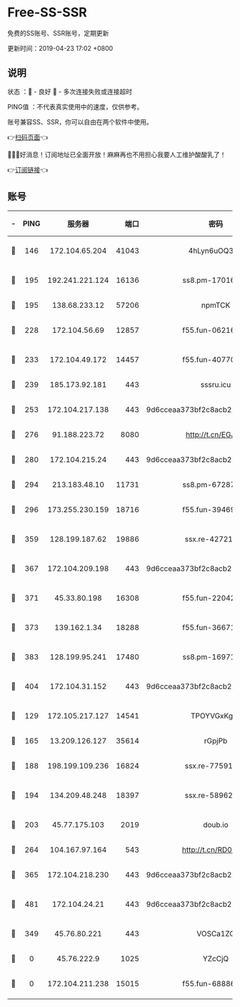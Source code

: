 # Free-SS-SSR

免费的SS账号、SSR账号，定期更新

更新时间：2019-04-23 17:02 +0800

## 说明

状态     ：🙂 - 良好 🙁 - 多次连接失败或连接超时

PING值   ：不代表真实使用中的速度，仅供参考。

账号兼容SS、SSR，你可以自由在两个软件中使用。

👉[扫码页面](https://liesauer.github.io/Free-SS-SSR/)👈

🎉🎉🎉好消息！订阅地址已全面开放！麻麻再也不用担心我要人工维护酸酸乳了！

👉[订阅链接](https://www.liesauer.net/yogurt/subscribe?ACCESS_TOKEN=DAYxR3mMaZAsaqUb)👈

## 账号

|-|PING|服务器|端口|密码|加密方式|区域|
|:----:|:----:|:-----:|-----:|:----:|:----:|:----:|
|🙂|146|172.104.65.204|41043|4hLyn6uOQ3hU|aes-256-cfb|JP|
|🙂|195|192.241.221.124|16136|ss8.pm-17016090|aes-256-cfb|US|
|🙂|195|138.68.233.12|57206|npmTCK|rc4-md5|US|
|🙂|228|172.104.56.69|12857|f55.fun-06216036|aes-256-cfb|SG|
|🙂|233|172.104.49.172|14457|f55.fun-40770290|aes-256-cfb|SG|
|🙂|239|185.173.92.181|443|sssru.icu|rc4-md5|RU|
|🙂|253|172.104.217.138|443|9d6cceaa373bf2c8acb22e60b6a58be6|aes-256-cfb|US|
|🙂|276|91.188.223.72|8080|http://t.cn/EGJIyrl|rc4-md5|RU|
|🙂|280|172.104.215.24|443|9d6cceaa373bf2c8acb22e60b6a58be6|aes-256-cfb|US|
|🙂|294|213.183.48.10|11731|ss8.pm-67287646|rc4-md5|RU|
|🙂|296|173.255.230.159|18716|f55.fun-39469519|aes-256-cfb|US|
|🙂|359|128.199.187.62|19886|ssx.re-42721039|aes-256-cfb|SG|
|🙂|367|172.104.209.198|443|9d6cceaa373bf2c8acb22e60b6a58be6|aes-256-cfb|US|
|🙂|371|45.33.80.198|16308|f55.fun-22042256|aes-256-cfb|US|
|🙂|373|139.162.1.34|18288|f55.fun-36671353|aes-256-cfb|SG|
|🙂|383|128.199.95.241|17480|ss8.pm-16971643|aes-256-cfb|SG|
|🙂|404|172.104.31.152|443|9d6cceaa373bf2c8acb22e60b6a58be6|aes-256-cfb|US|
|🙂|129|172.105.217.127|14541|TPOYVGxKglpi|aes-256-cfb|JP|
|🙂|165|13.209.126.127|35614|rGpjPb|rc4-md5|KR|
|🙂|188|198.199.109.236|16824|ssx.re-77591360|aes-256-cfb|US|
|🙂|194|134.209.48.248|18397|ssx.re-58962936|aes-256-cfb|US|
|🙂|203|45.77.175.103|2019|doub.io|aes-128-ctr|SG|
|🙂|264|104.167.97.164|543|http://t.cn/RD0D7sx|rc4-md5|CA|
|🙂|365|172.104.218.230|443|9d6cceaa373bf2c8acb22e60b6a58be6|aes-256-cfb|US|
|🙂|481|172.104.24.21|443|9d6cceaa373bf2c8acb22e60b6a58be6|aes-256-cfb|US|
|🙁|349|45.76.80.221|443|VOSCa1ZG|aes-256-cfb|DE|
|🙁|0|45.76.222.9|1025|YZcCjQ|rc4-md5|JP|
|🙁|0|172.104.211.238|15015|f55.fun-68886402|aes-256-cfb|US|
